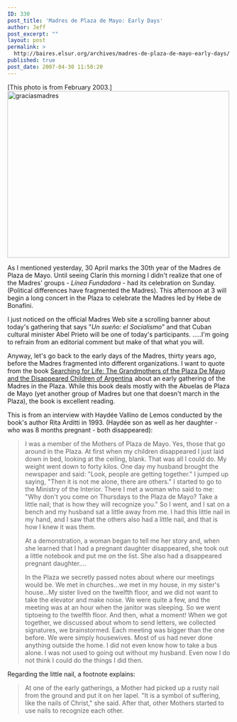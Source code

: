 ```yaml
---
ID: 330
post_title: 'Madres de Plaza de Mayo: Early Days'
author: Jeff
post_excerpt: ""
layout: post
permalink: >
  http://baires.elsur.org/archives/madres-de-plaza-de-mayo-early-days/
published: true
post_date: 2007-04-30 11:50:20
---
```

[This photo is from February 2003.]
<a data-flickr-embed="true"  href="https://www.flickr.com/photos/jeffbarry/25558711592/in/album-394555/" title="graciasmadres"><img src="https://farm2.staticflickr.com/1591/25558711592_fa4563622c.jpg" width="500" height="375" alt="graciasmadres"></a>

As I mentioned yesterday, 30 April marks the 30th year of the Madres de Plaza de Mayo. Until seeing Clarín this morning I didn't realize that one of the Madres' groups - <em>Línea Fundadora</em> - had its celebration on Sunday. (Political differences have fragmented the Madres). This afternoon at 3 will begin a long concert in the Plaza to celebrate the Madres led by Hebe de Bonafini. 

I just noticed on the official Madres Web site a scrolling banner about today's gathering that says "<em>Un sue&#241;o: el Socialismo</em>" and that Cuban cultural minister Abel Prieto will be one of today's participants. .....I'm going to refrain from an editorial comment but make of that what you will. 


Anyway, let's go back to the early days of the Madres, thirty years ago, before the Madres fragmented into different organizations. I want to quote from the book <a href="http://www.amazon.com/exec/obidos/redirect?link_code=as2&path=ASIN/0520215702&tag=elsur-20&camp=1789&creative=9325">Searching for Life: The Grandmothers of the Plaza De Mayo and the Disappeared Children of Argentina</a><img src="http://www.assoc-amazon.com/e/ir?t=elsur-20&l=as2&o=1&a=0520215702" width="1" height="1" border="0" alt="" style="border:none !important; margin:0px !important;" /> about an early gathering of the Madres in the Plaza. While this book deals mostly with the Abuelas de Plaza de Mayo (yet another group of Madres but one that doesn't march in the Plaza), the book is excellent reading.

This is from an interview with Haydée Vallino de Lemos conducted by the book's author Rita Arditti in 1993. (Haydée son as well as her daughter - who was 8 months pregnant - both disappeared):




<blockquote>I was a member of the Mothers of Plaza de Mayo. Yes, those that go around in the Plaza. At first when my children disappeared I just laid down in bed, looking at the ceiling, blank. That was all I could do. My weight went down to forty kilos. One day my husband brought the newspaper and said: "Look, people are getting together." I jumped up saying, "Then it is not me alone, there are others." I started to go to the Ministry of the Interior. There I met a woman who said to me: "Why don't you come on Thursdays to the Plaza de Mayo? Take a little nail; that is how they will recognize you." So I went, and I sat on a bench and my husband sat a little away from me. I had this little nail in my hand, and I saw that the others also had a little nail, and that is how I knew it was them.

At a demonstration, a woman began to tell me her story and, when she learned that I had a pregnant daughter disappeared, she took out a little notebook and put me on the list. She also had a disappeared pregnant daughter....

In the Plaza we secretly passed notes about where our meetings would be. We met in churches...we met in my house, in my sister's house...My sister lived on the twelfth floor, and we did not want to take the elevator and make noise. We were quite a few, and the meeting was at an hour when the janitor was sleeping. So we went tiptoeing to the twelfth floor.  And then, what a moment! When we got together, we discussed about whom to send letters, we collected signatures, we brainstormed. Each meeting was bigger than the one before. We were simply housewives. Most of us had never done anything outside the home. I did  not even know how to take a bus alone. I was not used to going out without my husband. Even now I do not think I could do the things I did then. 
</blockquote>


Regarding the little nail, a footnote explains:



<blockquote>At one of the early gatherings, a Mother had picked up a rusty nail from the ground and put it on her lapel. "It is a symbol of suffering, like the nails of Christ," she said. After that, other Mothers started to use nails to recognize each other. </blockquote>